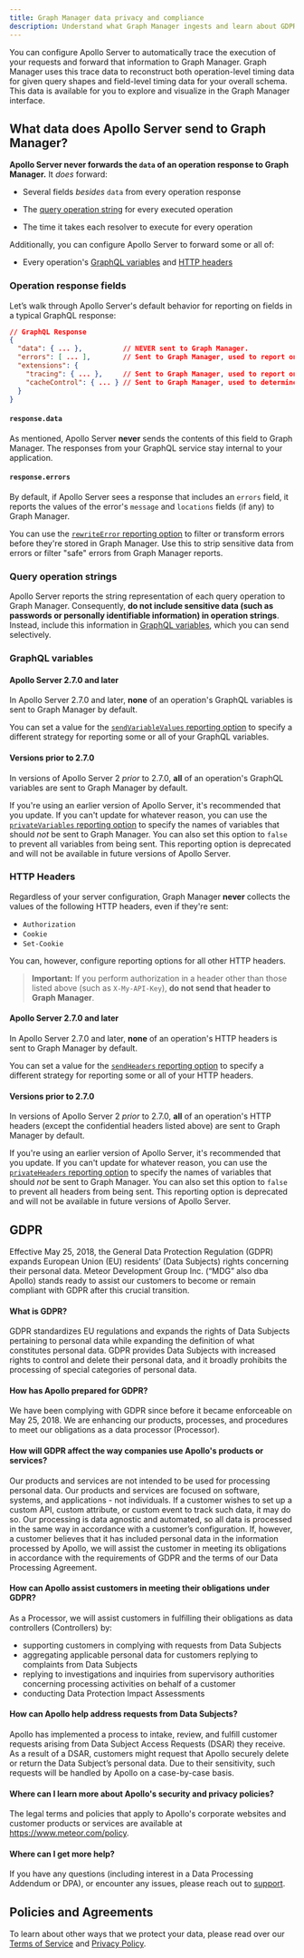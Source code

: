 ```yaml
---
title: Graph Manager data privacy and compliance
description: Understand what Graph Manager ingests and learn about GDPR
---
```


You can configure Apollo Server to automatically trace the execution of your requests and forward that information to Graph Manager. Graph Manager uses this trace data to reconstruct both operation-level timing data for given query shapes and field-level timing data for your overall schema. This data is available for you to explore and visualize in the Graph Manager interface.

## What data does Apollo Server send to Graph Manager?

**Apollo Server never forwards the `data` of an operation response to Graph Manager.** It _does_ forward:

* Several fields _besides_ `data` from every operation response

* The [query operation string](#query-operation-strings) for every executed operation

* The time it takes each resolver to execute for every operation

Additionally, you can configure Apollo Server to forward some or all of:

* Every operation's [GraphQL variables](#graphql-variables) and [HTTP headers](#http-headers)

### Operation response fields

Let’s walk through Apollo Server's default behavior for reporting on fields in a typical GraphQL response:

```json
// GraphQL Response
{
  "data": { ... },          // NEVER sent to Graph Manager.
  "errors": [ ... ],        // Sent to Graph Manager, used to report on errors for operations and fields.
  "extensions": {
    "tracing": { ... },     // Sent to Graph Manager, used to report on performance data for operations and fields.
    "cacheControl": { ... } // Sent to Graph Manager, used to determine cache policies and forward CDN cache headers.
  }
}
```

#### `response.data`

As mentioned, Apollo Server **never** sends the contents of this field to Graph
Manager. The responses from your GraphQL service stay internal to your application.

#### `response.errors`

By default, if Apollo Server sees a response that includes an `errors` field, it reports the values
of the error's `message` and `locations` fields (if any) to Graph Manager.

You can use the [`rewriteError` reporting option](/apollo-server/api/apollo-server/#enginereportingoptions) to filter or transform errors before they're stored in
Graph Manager. Use this to strip sensitive data from errors or filter "safe" errors from Graph Manager reports.

### Query operation strings

Apollo Server reports the string representation of each
query operation to Graph Manager. Consequently, **do not include sensitive data (such
as passwords or personally identifiable information) in operation strings**. Instead, include this information in [GraphQL variables](#graphql-variables), which you can send selectively.

### GraphQL variables

#### Apollo Server 2.7.0 and later

In Apollo Server 2.7.0 and later, **none** of an
operation's GraphQL variables is sent to Graph Manager by default.

You can set a value for the [`sendVariableValues` reporting option](/apollo-server/api/apollo-server/#enginereportingoptions) to specify a different strategy for reporting
some or all of your GraphQL variables.

#### Versions prior to 2.7.0

In versions of Apollo Server 2 _prior_ to 2.7.0, **all** of an operation's GraphQL
variables are sent to Graph Manager by default.

If you're using an earlier version of Apollo Server, it's recommended that you
update. If you can't update for whatever reason, you can use the
 [`privateVariables` reporting option](/apollo-server/api/apollo-server/#enginereportingoptions)
to specify the names of variables that should _not_ be sent to Graph Manager. You
can also set this option to `false` to prevent all variables from being sent.
This reporting option is deprecated and will not be available in future versions of Apollo Server.

### HTTP Headers

Regardless of your server configuration, Graph Manager **never** collects the values
of the following HTTP headers, even if they're sent:

* `Authorization`
* `Cookie`
* `Set-Cookie`

You can, however, configure reporting options for all other HTTP headers.

> **Important:** If you perform authorization in a header other than those listed above
> (such as `X-My-API-Key`), **do not send that header to Graph Manager**.

#### Apollo Server 2.7.0 and later

In Apollo Server 2.7.0 and later, **none** of an
operation's HTTP headers is sent to Graph Manager by default.

You can set a value for the [`sendHeaders` reporting option](/apollo-server/api/apollo-server/#enginereportingoptions) to specify a different strategy for reporting
some or all of your HTTP headers.

#### Versions prior to 2.7.0

In versions of Apollo Server 2 _prior_ to 2.7.0, **all** of an operation's HTTP headers
(except the confidential headers listed above) are sent to Graph Manager by default.

If you're using an earlier version of Apollo Server, it's recommended that you
update. If you can't update for
whatever reason, you can use the [`privateHeaders` reporting option](/apollo-server/api/apollo-server/#enginereportingoptions) to specify the names of variables
that should _not_ be sent to Graph Manager. You can also set this
option to `false` to prevent all headers from being sent.
This reporting option is deprecated and will not be available in future versions of Apollo Server.

<!--
######################################################################
GDOR
######################################################################
-->

## GDPR

Effective May 25, 2018, the General Data Protection Regulation (GDPR) expands European Union (EU) residents’ (Data Subjects) rights concerning their personal data. Meteor Development Group Inc. (“MDG” also dba Apollo) stands ready to assist our customers to become or remain compliant with GDPR after this crucial transition.

#### What is GDPR?

GDPR standardizes EU regulations and expands the rights of Data Subjects pertaining to personal data while expanding the definition of what constitutes personal data. GDPR provides Data Subjects with increased rights to control and delete their personal data, and it broadly prohibits the processing of special categories of personal data.

#### How has Apollo prepared for GDPR?

We have been complying with GDPR since before it became enforceable on May 25, 2018. We are enhancing our products, processes, and procedures to meet our obligations as a data processor (Processor).

#### How will GDPR affect the way companies use Apollo's products or services?

Our products and services are not intended to be used for processing personal data. Our products and services are focused on software, systems, and applications - not individuals. If a customer wishes to set up a custom API, custom attribute, or custom event to track such data, it may do so. Our processing is data agnostic and automated, so all data is processed in the same way in accordance with a customer’s configuration. If, however, a customer believes that it has included personal data in the information processed by Apollo, we will assist the customer in meeting its obligations in accordance with the requirements of GDPR and the terms of our Data Processing Agreement.

#### How can Apollo assist customers in meeting their obligations under GDPR?

As a Processor, we will assist customers in fulfilling their obligations as data controllers (Controllers) by:

- supporting customers in complying with requests from Data Subjects
- aggregating applicable personal data for customers replying to complaints from Data Subjects
- replying to investigations and inquiries from supervisory authorities concerning processing activities on behalf of a customer
- conducting Data Protection Impact Assessments

#### How can Apollo help address requests from Data Subjects?

Apollo has implemented a process to intake, review, and fulfill customer requests arising from Data Subject Access Requests (DSAR) they receive. As a result of a DSAR, customers might request that Apollo securely delete or return the Data Subject’s personal data. Due to their sensitivity, such requests will be handled by Apollo on a case-by-case basis.

#### Where can I learn more about Apollo's security and privacy policies?

The legal terms and policies that apply to Apollo's corporate websites and customer products or services are available at https://www.meteor.com/policy.

#### Where can I get more help?

If you have any questions (including interest in a Data Processing Addendum or DPA), or encounter any issues, please reach out to [support](https://engine.apollographql.com/support).

<!--
######################################################################
Policies and Agreements
######################################################################
-->

## Policies and Agreements

To learn about other ways that we protect your data, please read over our [Terms of Service](https://www.apollographql.com/policies/terms) and [Privacy Policy](https://www.apollographql.com/policies/privacy).
